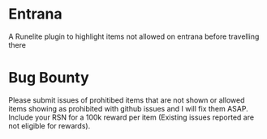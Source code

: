 # Entrana
A Runelite plugin to highlight items not allowed on entrana before travelling there

# Bug Bounty
Please submit issues of prohitibed items that are not shown or allowed items showing as prohibited with github issues and I will fix them ASAP. Include your RSN for a 100k reward per item (Existing issues reported are not eligible for rewards).

